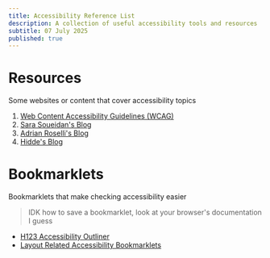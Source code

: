 ```yaml
---
title: Accessibility Reference List
description: A collection of useful accessibility tools and resources
subtitle: 07 July 2025
published: true
---
```


# Resources

Some websites or content that cover accessibility topics

1. [Web Content Accessibility Guidelines (WCAG)](https://www.w3.org/TR/WCAG21/)
2. [Sara Soueidan's Blog](https://www.sarasoueidan.com/)
3. [Adrian Roselli's Blog](https://adrianroselli.com/)
4. [Hidde's Blog](https://hidde.blog/)

# Bookmarklets

Bookmarklets that make checking accessibility easier

> IDK how to save a bookmarklet, look at your browser's documentation I guess

- [H123 Accessibility Outliner](http://hinderlingvolkart.github.io/h123)
- [Layout Related Accessibility Bookmarklets](https://accessibility-bookmarklets.org/install.html)